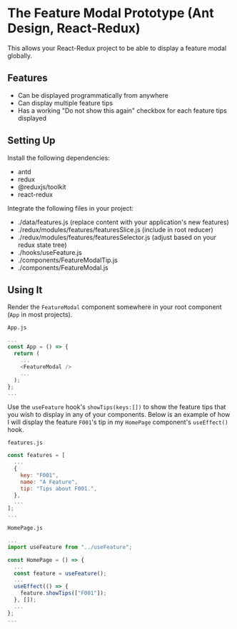# The Feature Modal Prototype (Ant Design, React-Redux)

This allows your React-Redux project to be able to display a feature modal globally.

## Features
- Can be displayed programmatically from anywhere
- Can display multiple feature tips
- Has a working "Do not show this again" checkbox for each feature tips displayed

## Setting Up

Install the following dependencies:
- antd
- redux
- @reduxjs/toolkit
- react-redux

Integrate the following files in your project:
- ./data/features.js (replace content with your application's new features)
- ./redux/modules/features/featuresSlice.js (include in root reducer)
- ./redux/modules/features/featuresSelector.js (adjust based on your redux state tree)
- ./hooks/useFeature.js
- ./components/FeatureModalTip.js
- ./components/FeatureModal.js

## Using It

Render the `FeatureModal` component somewhere in your root component (`App` in most projects).

`App.js`

```javascript
...
const App = () => {
  return (
    ...
    <FeatureModal />
    ...
  );
};
...
```

Use the `useFeature` hook's `showTips(keys:[])` to show the feature tips that you wish to display in any of your components. Below is an example of how I will display the feature `F001`'s tip in my `HomePage` component's `useEffect()` hook.

`features.js`

```javascript
const features = [
  ...
  {
    key: "F001",
    name: "A Feature",
    tip: "Tips about F001.",
  },
  ...
];
...
```

`HomePage.js`

```javascript
...
import useFeature from "../useFeature"; 

const HomePage = () => {
  ...
  const feature = useFeature();
  ...
  useEffect(() => {
    feature.showTips(["F001"]);
  }, []);
  ...
};
...
```